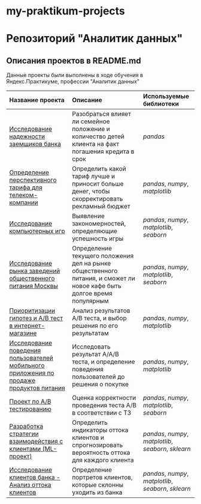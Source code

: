 # my-praktikum-projects

# Репозиторий "Аналитик данных"

## Описания проектов в README.md

Данные проекты были выполнены в ходе обучения в Яндекс.Практикуме, профессии "Аналитик данных"

| Название проекта | Описание | Используемые библиотеки | 
| :---------------------- | :---------------------- | :---------------------- |
| [Исследование надежности заемщиков банка](research_of_bank_clients) | Разобраться влияет ли семейное положение и количество детей клиента на факт погашения кредита в срок| *pandas* |
| [Определение перспективного тарифа для телеком-компании](mobile_tariffs_analysis) | Определить какой тариф лучше и приносит больше денег, чтобы скорректировать рекламный бюджет| *pandas*, *numpy*, *matplotlib* |
| [Исследование компьютерных игр](research_computer_games) | Выявление закономерностей, определяющие успешность игры | *pandas*, *numpy*, *matplotlib*, *seaborn* |
| [Исследование рынка заведений общественного питания Москвы](market_restoran_cafe_bistro_others) | Определение текущего положения дел на рынке общественного питания, и сможет ли новое кафе быть долгое время популярным | *pandas*, *numpy*, *matplotlib*, *seaborn* |
| [Приоритизации гипотез и A/B тест в интернет-магазине](a_b_test) | Анализ результатов А/В теста, и выбор решения по его результатам | *pandas*, *numpy*, *matplotlib*|
| [Исследование поведения пользователей мобильного приложения по продаже продуктов питания](a_a_b_test_mobile_app) | Исследовать результат А/А/В теста, и определение поведения пользователей до решения о покупке | *pandas*, *numpy*, *matplotlib* |
| [Проект по A/B тестированию](project_a_b_test) | Оценка корректности проведения теста А/В в соответствии с ТЗ | *pandas*, *numpy*, *matplotlib*, *seaborn* |
| [Разработка стратегии взаимодействия с клиентами (ML-проект)](machine_learning_customer_strategies) | Определить индикаторы оттока клиентов и спрогнозировать вероятность оттока для каждого клиента | *pandas*, *numpy*, *matplotlib*, *seaborn*, *sklearn* |
| [Исследование клиентов банка - Анализ оттока клиентов](customer_churn_analysis) | Определение портретов клиентов, которые склонны уходить из банка | *pandas*, *numpy*, *matplotlib*, *seaborn*, *sklearn* |
